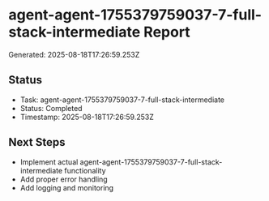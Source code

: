 # agent-agent-1755379759037-7-full-stack-intermediate Report

Generated: 2025-08-18T17:26:59.253Z

## Status
- Task: agent-agent-1755379759037-7-full-stack-intermediate
- Status: Completed
- Timestamp: 2025-08-18T17:26:59.253Z

## Next Steps
- Implement actual agent-agent-1755379759037-7-full-stack-intermediate functionality
- Add proper error handling
- Add logging and monitoring
